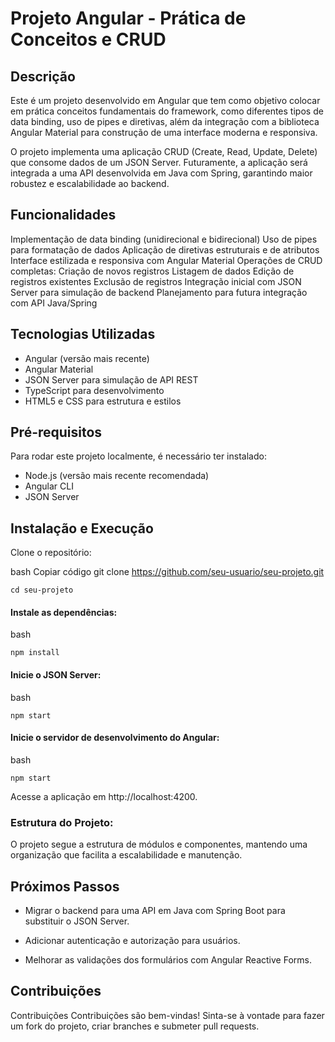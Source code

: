 # Projeto Angular - Prática de Conceitos e CRUD
## Descrição
Este é um projeto desenvolvido em Angular que tem como objetivo colocar em prática conceitos fundamentais do framework, como diferentes tipos de data binding, uso de pipes e diretivas, além da integração com a biblioteca Angular Material para construção de uma interface moderna e responsiva.

O projeto implementa uma aplicação CRUD (Create, Read, Update, Delete) que consome dados de um JSON Server. Futuramente, a aplicação será integrada a uma API desenvolvida em Java com Spring, garantindo maior robustez e escalabilidade ao backend.

## Funcionalidades
Implementação de data binding (unidirecional e bidirecional)
Uso de pipes para formatação de dados
Aplicação de diretivas estruturais e de atributos
Interface estilizada e responsiva com Angular Material
Operações de CRUD completas:
Criação de novos registros
Listagem de dados
Edição de registros existentes
Exclusão de registros
Integração inicial com JSON Server para simulação de backend
Planejamento para futura integração com API Java/Spring

## Tecnologias Utilizadas
- Angular (versão mais recente)
- Angular Material
- JSON Server para simulação de API REST
- TypeScript para desenvolvimento
- HTML5 e CSS para estrutura e estilos

## Pré-requisitos
Para rodar este projeto localmente, é necessário ter instalado:

- Node.js (versão mais recente recomendada)
- Angular CLI
- JSON Server

## Instalação e Execução
Clone o repositório:

bash
Copiar código
git clone https://github.com/seu-usuario/seu-projeto.git

`cd seu-projeto`

#### Instale as dependências:

bash

`npm install`

#### Inicie o JSON Server:

bash

`npm start`

#### Inicie o servidor de desenvolvimento do Angular:

bash

`npm start`

Acesse a aplicação em http://localhost:4200.

### Estrutura do Projeto:

O projeto segue a estrutura de módulos e componentes, mantendo uma organização que facilita a escalabilidade e manutenção.

## Próximos Passos
- Migrar o backend para uma API em Java com Spring Boot para substituir o JSON Server.

- Adicionar autenticação e autorização para usuários.

- Melhorar as validações dos formulários com Angular Reactive Forms.


## Contribuições

Contribuições Contribuições são bem-vindas! Sinta-se à vontade para fazer um fork do projeto, criar branches e submeter pull requests.